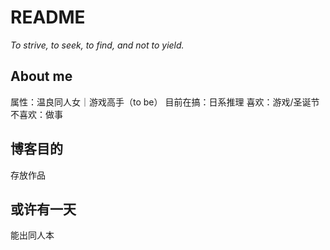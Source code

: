 # README

*To strive, to seek, to find, and not to yield.*

## About me

属性：温良同人女｜游戏高手（to be）
目前在搞：日系推理
喜欢：游戏/圣诞节
不喜欢：做事

## 博客目的

存放作品

## 或许有一天
能出同人本
